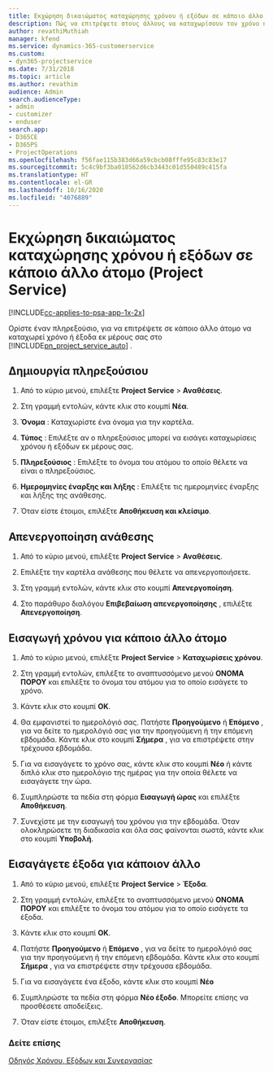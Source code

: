 ```yaml
---
title: Εκχώρηση δικαιώματος καταχώρησης χρόνου ή εξόδων σε κάποιο άλλο άτομο
description: Πώς να επιτρέψετε στους άλλους να καταχωρίσουν τον χρόνο ή τα έξοδα στο Project Service
author: revathiMuthiah
manager: kfend
ms.service: dynamics-365-customerservice
ms.custom:
- dyn365-projectservice
ms.date: 7/31/2018
ms.topic: article
ms.author: revathim
audience: Admin
search.audienceType:
- admin
- customizer
- enduser
search.app:
- D365CE
- D365PS
- ProjectOperations
ms.openlocfilehash: f56fae115b383d66a59cbcb08fffe95c83c83e17
ms.sourcegitcommit: 5c4c9bf3ba018562d6cb3443c01d550489c415fa
ms.translationtype: HT
ms.contentlocale: el-GR
ms.lasthandoff: 10/16/2020
ms.locfileid: "4076889"
---
```

# <a name="allow-someone-else-to-enter-your-time-entry-or-expense-project-service"></a>Εκχώρηση δικαιώματος καταχώρησης χρόνου ή εξόδων σε κάποιο άλλο άτομο (Project Service)

[!INCLUDE[cc-applies-to-psa-app-1x-2x](../includes/cc-applies-to-psa-app-1x-2x.md)]

Ορίστε έναν πληρεξούσιο, για να επιτρέψετε σε κάποιο άλλο άτομο να καταχωρεί χρόνο ή έξοδα εκ μέρους σας στο [!INCLUDE[pn_project_service_auto](../includes/pn-project-service-auto.md)] .  
  
## <a name="create-a-delegate"></a>Δημιουργία πληρεξούσιου  
  
1.  Από το κύριο μενού, επιλέξτε **Project Service** > **Αναθέσεις**.  
  
2.  Στη γραμμή εντολών, κάντε κλικ στο κουμπί **Νέα**.  
  
3. **Όνομα** : Καταχωρίστε ένα όνομα για την καρτέλα.  
  
4. **Τύπος** : Επιλέξτε αν ο πληρεξούσιος μπορεί να εισάγει καταχωρίσεις χρόνου ή εξόδων εκ μέρους σας.  
  
5. **Πληρεξούσιος** : Επιλέξτε το όνομα του ατόμου το οποίο θέλετε να είναι ο πληρεξούσιος.  
  
6. **Ημερομηνίες έναρξης και λήξης** : Επιλέξτε τις ημερομηνίες έναρξης και λήξης της ανάθεσης.  
  
7.  Όταν είστε έτοιμοι, επιλέξτε **Αποθήκευση και κλείσιμο**.  
  
## <a name="turn-off-delegation"></a>Απενεργοποίηση ανάθεσης  
  
1.  Από το κύριο μενού, επιλέξτε **Project Service** > **Αναθέσεις**.  
  
2.  Επιλέξτε την καρτέλα ανάθεσης που θέλετε να απενεργοποιήσετε.  
  
3.  Στη γραμμή εντολών, κάντε κλικ στο κουμπί **Απενεργοποίηση**.  
  
4.  Στο παράθυρο διαλόγου **Επιβεβαίωση απενεργοποίησης** , επιλέξτε **Απενεργοποίηση**.  
  
## <a name="enter-time-for-someone-else"></a>Εισαγωγή χρόνου για κάποιο άλλο άτομο  
  
1.  Από το κύριο μενού, επιλέξτε **Project Service** > **Καταχωρίσεις χρόνου**.  
  
2.  Στη γραμμή εντολών, επιλέξτε το αναπτυσσόμενο μενού **ΟΝΟΜΑ ΠΟΡΟΥ** και επιλέξτε το όνομα του ατόμου για το οποίο εισάγετε το χρόνο.  
  
3.  Κάντε κλικ στο κουμπί **OK**.  
  
4.  Θα εμφανιστεί το ημερολόγιό σας. Πατήστε **Προηγούμενο** ή **Επόμενο** , για να δείτε το ημερολόγιό σας για την προηγούμενη ή την επόμενη εβδομάδα. Κάντε κλικ στο κουμπί **Σήμερα** , για να επιστρέψετε στην τρέχουσα εβδομάδα.  
  
5.  Για να εισαγάγετε το χρόνο σας, κάντε κλικ στο κουμπί **Νέο** ή κάντε διπλό κλικ στο ημερολόγιο της ημέρας για την οποία θέλετε να εισαγάγετε την ώρα.  
  
6.  Συμπληρώστε τα πεδία στη φόρμα **Εισαγωγή ώρας** και επιλέξτε **Αποθήκευση**.  
  
7.  Συνεχίστε με την εισαγωγή του χρόνου για την εβδομάδα. Όταν ολοκληρώσετε τη διαδικασία και όλα σας φαίνονται σωστά, κάντε κλικ στο κουμπί **Υποβολή**.  
  
## <a name="enter-expenses-for-someone-else"></a>Εισαγάγετε έξοδα για κάποιον άλλο  
  
1.  Από το κύριο μενού, επιλέξτε **Project Service** > **Έξοδα**.  
  
2.  Στη γραμμή εντολών, επιλέξτε το αναπτυσσόμενο μενού **ΟΝΟΜΑ ΠΟΡΟΥ** και επιλέξτε το όνομα του ατόμου για το οποίο εισάγετε τα έξοδα.  
  
3.  Κάντε κλικ στο κουμπί **OK**.  
  
4.  Πατήστε **Προηγούμενο** ή **Επόμενο** , για να δείτε το ημερολόγιό σας για την προηγούμενη ή την επόμενη εβδομάδα. Κάντε κλικ στο κουμπί **Σήμερα** , για να επιστρέψετε στην τρέχουσα εβδομάδα.  
  
5.  Για να εισαγάγετε ένα έξοδο, κάντε κλικ στο κουμπί **Νέο**  
  
6.  Συμπληρώστε τα πεδία στη φόρμα **Νέο έξοδο**. Μπορείτε επίσης να προσθέσετε αποδείξεις.  
  
7.  Όταν είστε έτοιμοι, επιλέξτε **Αποθήκευση**.  
  
### <a name="see-also"></a>Δείτε επίσης  
 [Οδηγός Χρόνου, Εξόδων και Συνεργασίας](../psa/time-expense-collaboration-guide.md)
